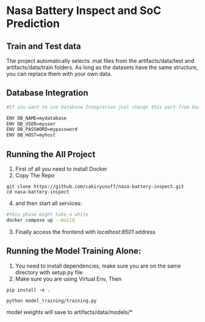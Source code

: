 # Nasa Battery Inspect and SoC Prediction

## Train and Test data
The project automatically selects .mat files from the artifacts/data/test and artifacts/data/train folders. As long as the datasets have the same structure, you can replace them with your own data.

## Database Integration
```sh
#If you want to use Database Integration just change this part from backend/Dockerfile

ENV DB_NAME=mydatabase
ENV DB_USER=myuser
ENV DB_PASSWORD=mypassword
ENV DB_HOST=myhost

```

## Running the All Project
1. First of all you need to install Docker
2. Copy The Repo
```
git clone https://github.com/cakiryusuff/nasa-battery-inspect.git
cd nasa-battery-inspect
```
4. and then start all services:
```sh
#this phase might take a while 
docker compose up --build
```
3. Finally access the frontend with *localhost:8501* address

## Running the Model Training Alone:
1. You need to install dependencies, make sure you are on the same directory with setup.py file
2. Make sure you are using Virtual Env, Then
```
pip install -e .
```
```
python model_training/training.py
```
model weights will save to artifacts/data/models/*

